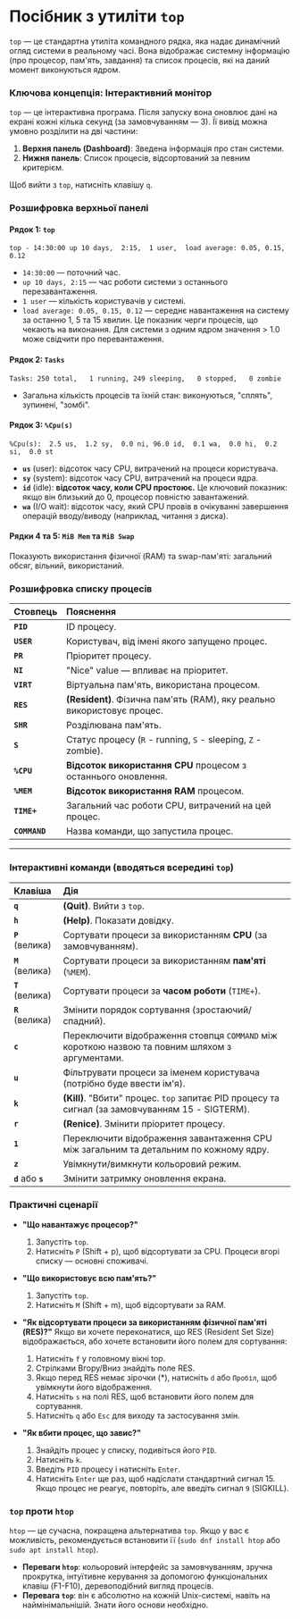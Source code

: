 # Посібник з утиліти `top`

`top` — це стандартна утиліта командного рядка, яка надає динамічний огляд системи в реальному часі. Вона відображає системну інформацію (про процесор, пам'ять, завдання) та список процесів, які на даний момент виконуються ядром.

### **Ключова концепція: Інтерактивний монітор**

`top` — це інтерактивна програма. Після запуску вона оновлює дані на екрані кожні кілька секунд (за замовчуванням — 3). Її вивід можна умовно розділити на дві частини:
1.  **Верхня панель (Dashboard)**: Зведена інформація про стан системи.
2.  **Нижня панель**: Список процесів, відсортований за певним критерієм.

Щоб вийти з `top`, натисніть клавішу `q`.

### **Розшифровка верхньої панелі**

#### **Рядок 1: `top`**
`top - 14:30:00 up 10 days,  2:15,  1 user,  load average: 0.05, 0.15, 0.12`
*   `14:30:00` — поточний час.
*   `up 10 days, 2:15` — час роботи системи з останнього перезавантаження.
*   `1 user` — кількість користувачів у системі.
*   `load average: 0.05, 0.15, 0.12` — середнє навантаження на систему за останню 1, 5 та 15 хвилин. Це показник черги процесів, що чекають на виконання. Для системи з одним ядром значення > 1.0 може свідчити про перевантаження.

#### **Рядок 2: `Tasks`**
`Tasks: 250 total,   1 running, 249 sleeping,   0 stopped,   0 zombie`
*   Загальна кількість процесів та їхній стан: виконуються, "сплять", зупинені, "зомбі".

#### **Рядок 3: `%Cpu(s)`**
`%Cpu(s):  2.5 us,  1.2 sy,  0.0 ni, 96.0 id,  0.1 wa,  0.0 hi,  0.2 si,  0.0 st`
*   **`us`** (user): відсоток часу CPU, витрачений на процеси користувача.
*   **`sy`** (system): відсоток часу CPU, витрачений на процеси ядра.
*   **`id`** (idle): **відсоток часу, коли CPU простоює.** Це ключовий показник: якщо він близький до 0, процесор повністю завантажений.
*   **`wa`** (I/O wait): відсоток часу, який CPU провів в очікуванні завершення операцій вводу/виводу (наприклад, читання з диска).

#### **Рядки 4 та 5: `MiB Mem` та `MiB Swap`**
Показують використання фізичної (RAM) та swap-пам'яті: загальний обсяг, вільний, використаний.

### **Розшифровка списку процесів**

| Стовпець | Пояснення |
| :--- | :--- |
| **`PID`** | ID процесу. |
| **`USER`** | Користувач, від імені якого запущено процес. |
| **`PR`** | Пріоритет процесу. |
| **`NI`** | "Nice" value — впливає на пріоритет. |
| **`VIRT`** | Віртуальна пам'ять, використана процесом. |
| **`RES`** | **(Resident)**. Фізична пам'ять (RAM), яку реально використовує процес. |
| **`SHR`** | Розділювана пам'ять. |
| **`S`** | Статус процесу (`R` - running, `S` - sleeping, `Z` - zombie). |
| **`%CPU`** | **Відсоток використання CPU** процесом з останнього оновлення. |
| **`%MEM`** | **Відсоток використання RAM** процесом. |
| **`TIME+`** | Загальний час роботи CPU, витрачений на цей процес. |
| **`COMMAND`** | Назва команди, що запустила процес. |

---

### **Інтерактивні команди (вводяться всередині `top`)**

| Клавіша | Дія |
| :--- | :--- |
| **`q`** | **(Quit)**. Вийти з `top`. |
| **`h`** | **(Help)**. Показати довідку. |
| **`P`** (велика) | Сортувати процеси за використанням **CPU** (за замовчуванням). |
| **`M`** (велика) | Сортувати процеси за використанням **пам'яті** (`%MEM`). |
| **`T`** (велика) | Сортувати процеси за **часом роботи** (`TIME+`). |
| **`R`** (велика) | Змінити порядок сортування (зростаючий/спадний). |
| **`c`** | Переключити відображення стовпця `COMMAND` між короткою назвою та повним шляхом з аргументами. |
| **`u`** | Фільтрувати процеси за іменем користувача (потрібно буде ввести ім'я). |
| **`k`** | **(Kill)**. "Вбити" процес. `top` запитає PID процесу та сигнал (за замовчуванням 15 - SIGTERM). |
| **`r`** | **(Renice)**. Змінити пріоритет процесу. |
| **`1`** | Переключити відображення завантаження CPU між загальним та детальним по кожному ядру. |
| **`z`** | Увімкнути/вимкнути кольоровий режим. |
| **`d`** або **`s`** | Змінити затримку оновлення екрана. |

### **Практичні сценарії**

*   **"Що навантажує процесор?"**
    1.  Запустіть `top`.
    2.  Натисніть `P` (Shift + p), щоб відсортувати за CPU. Процеси вгорі списку — основні споживачі.

*   **"Що використовує всю пам'ять?"**
    1.  Запустіть `top`.
    2.  Натисніть `M` (Shift + m), щоб відсортувати за RAM.

*   **"Як відсортувати процеси за використанням фізичної пам'яті (RES)?"**
    Якщо ви хочете переконатися, що RES (Resident Set Size) відображається, або хочете встановити його полем для сортування:
    1.  Натисніть `f` у головному вікні top.
    2.  Стрілками Вгору/Вниз знайдіть поле RES.
    3.  Якщо перед RES немає зірочки (*), натисніть `d` або `Пробіл`, щоб увімкнути його відображення.
    4.  Натисніть `s` на полі RES, щоб встановити його полем для сортування.
    5.  Натисніть `q` або `Esc` для виходу та застосування змін.

*   **"Як вбити процес, що завис?"**
    1.  Знайдіть процес у списку, подивіться його `PID`.
    2.  Натисніть `k`.
    3.  Введіть `PID` процесу і натисніть `Enter`.
    4.  Натисніть `Enter` ще раз, щоб надіслати стандартний сигнал 15. Якщо процес не реагує, повторіть, але введіть сигнал `9` (SIGKILL).

### **`top` проти `htop`**

`htop` — це сучасна, покращена альтернатива `top`. Якщо у вас є можливість, рекомендується встановити її (`sudo dnf install htop` або `sudo apt install htop`).
*   **Переваги `htop`**: кольоровий інтерфейс за замовчуванням, зручна прокрутка, інтуїтивне керування за допомогою функціональних клавіш (F1-F10), деревоподібний вигляд процесів.
*   **Перевага `top`**: він є абсолютно на кожній Unix-системі, навіть на наймінімальнішій. Знати його основи необхідно.
